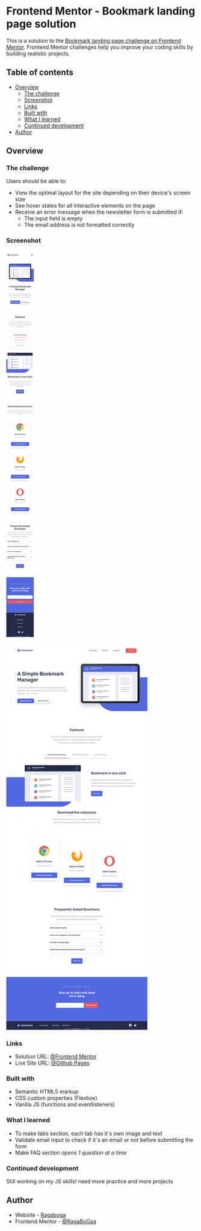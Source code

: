 # Frontend Mentor - Bookmark landing page solution

This is a solution to the [Bookmark landing page challenge on Frontend Mentor](https://www.frontendmentor.io/challenges/bookmark-landing-page-5d0b588a9edda32581d29158). Frontend Mentor challenges help you improve your coding skills by building realistic projects.

## Table of contents

- [Overview](#overview)
  - [The challenge](#the-challenge)
  - [Screenshot](#screenshot)
  - [Links](#links)
  - [Built with](#built-with)
  - [What I learned](#what-i-learned)
  - [Continued development](#continued-development)
- [Author](#author)

## Overview

### The challenge

Users should be able to:

- View the optimal layout for the site depending on their device's screen size
- See hover states for all interactive elements on the page
- Receive an error message when the newsletter form is submitted if:
  - The input field is empty
  - The email address is not formatted correctly

### Screenshot

![](./mobile.png)

![](./desktop.png)

### Links

- Solution URL: [@Frontend Mentor]([https://www.frontendmentor.io/challenges/manage-landing-page-SLXqC6P5/hub](https://www.frontendmentor.io/solutions/responsive-solution-for-bookmark-landing-page-vanilla-js-WzTkPU9qaE))
- Live Site URL: [@Github Pages](https://ragabogaa.github.io/bookmark)

### Built with

- Semantic HTML5 markup
- CSS custom properties (Flexbox)
- Vanilla JS (functions and eventlisteners)

### What I learned

- To make tabs section, each tab has it`s own image and text
- Validate email input to check if it`s an email or not before submitting the form
- Make FAQ section _opens 1 question at a time_

### Continued development

Still working on my JS skills!
need more practice and more projects

## Author

- Website - [Ragaboga](https://github.com/RagaBoGaa)
- Frontend Mentor - [@RagaBoGaa](https://www.frontendmentor.io/profile/RagaBoGaa)
